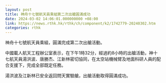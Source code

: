 ```yaml
---
layout: post
title: 神舟十七號航天員乘組第二次出艙圓滿成功
date: 2024-03-02 14:06:01.000000000 +08:00
link: https://news.rthk.hk/rthk/ch/component/k2/1742779-20240302.htm
categories: rthk
---
```


神舟十七號航天員乘組，圓滿完成第二次出艙活動。

中國載人航天工程辦公室表示，在下午1時32分，經過約8小時的出艙活動，神十七航天員湯洪波、唐勝杰、江新林密切協同，在太空站機械臂及地面科研人員的配合支援下，完成全部既定任務。

湯洪波及江新林已安全返回問天實驗艙，出艙活動取得圓滿成功。
